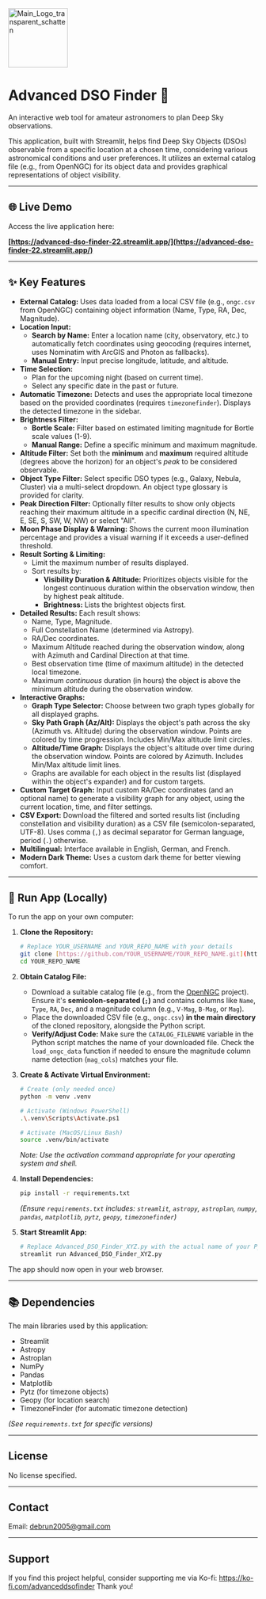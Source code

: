 <img width="120" alt="Main_Logo_transparent_schatten" src="https://github.com/user-attachments/assets/342ef375-8a81-442e-b993-86ffdf58ca4c" />

# Advanced DSO Finder 🔭

An interactive web tool for amateur astronomers to plan Deep Sky observations.

This application, built with Streamlit, helps find Deep Sky Objects (DSOs) observable from a specific location at a chosen time, considering various astronomical conditions and user preferences. It utilizes an external catalog file (e.g., from OpenNGC) for its object data and provides graphical representations of object visibility.

---

## 🌐 Live Demo

Access the live application here:

**[https://advanced-dso-finder-22.streamlit.app/](https://advanced-dso-finder-22.streamlit.app/)**

---

## ✨ Key Features

* **External Catalog:** Uses data loaded from a local CSV file (e.g., `ongc.csv` from OpenNGC) containing object information (Name, Type, RA, Dec, Magnitude).
* **Location Input:**
    * **Search by Name:** Enter a location name (city, observatory, etc.) to automatically fetch coordinates using geocoding (requires internet, uses Nominatim with ArcGIS and Photon as fallbacks).
    * **Manual Entry:** Input precise longitude, latitude, and altitude.
* **Time Selection:**
    * Plan for the upcoming night (based on current time).
    * Select any specific date in the past or future.
* **Automatic Timezone:** Detects and uses the appropriate local timezone based on the provided coordinates (requires `timezonefinder`). Displays the detected timezone in the sidebar.
* **Brightness Filter:**
    * **Bortle Scale:** Filter based on estimated limiting magnitude for Bortle scale values (1-9).
    * **Manual Range:** Define a specific minimum and maximum magnitude.
* **Altitude Filter:** Set both the **minimum** and **maximum** required altitude (degrees above the horizon) for an object's *peak* to be considered observable.
* **Object Type Filter:** Select specific DSO types (e.g., Galaxy, Nebula, Cluster) via a multi-select dropdown. An object type glossary is provided for clarity.
* **Peak Direction Filter:** Optionally filter results to show only objects reaching their maximum altitude in a specific cardinal direction (N, NE, E, SE, S, SW, W, NW) or select "All".
* **Moon Phase Display & Warning:** Shows the current moon illumination percentage and provides a visual warning if it exceeds a user-defined threshold.
* **Result Sorting & Limiting:**
    * Limit the maximum number of results displayed.
    * Sort results by:
        * **Visibility Duration & Altitude:** Prioritizes objects visible for the longest continuous duration within the observation window, then by highest peak altitude.
        * **Brightness:** Lists the brightest objects first.
* **Detailed Results:** Each result shows:
    * Name, Type, Magnitude.
    * Full Constellation Name (determined via Astropy).
    * RA/Dec coordinates.
    * Maximum Altitude reached during the observation window, along with Azimuth and Cardinal Direction at that time.
    * Best observation time (time of maximum altitude) in the detected local timezone.
    * Maximum *continuous* duration (in hours) the object is above the minimum altitude during the observation window.
* **Interactive Graphs:**
    * **Graph Type Selector:** Choose between two graph types globally for all displayed graphs.
    * **Sky Path Graph (Az/Alt):** Displays the object's path across the sky (Azimuth vs. Altitude) during the observation window. Points are colored by time progression. Includes Min/Max altitude limit circles.
    * **Altitude/Time Graph:** Displays the object's altitude over time during the observation window. Points are colored by Azimuth. Includes Min/Max altitude limit lines.
    * Graphs are available for each object in the results list (displayed within the object's expander) and for custom targets.
* **Custom Target Graph:** Input custom RA/Dec coordinates (and an optional name) to generate a visibility graph for any object, using the current location, time, and filter settings.
* **CSV Export:** Download the filtered and sorted results list (including constellation and visibility duration) as a CSV file (semicolon-separated, UTF-8). Uses comma (`,`) as decimal separator for German language, period (`.`) otherwise.
* **Multilingual:** Interface available in English, German, and French.
* **Modern Dark Theme:** Uses a custom dark theme for better viewing comfort.

---

## 🚀 Run App (Locally)

To run the app on your own computer:

1.  **Clone the Repository:**
    ```bash
    # Replace YOUR_USERNAME and YOUR_REPO_NAME with your details
    git clone [https://github.com/YOUR_USERNAME/YOUR_REPO_NAME.git](https://github.com/YOUR_USERNAME/YOUR_REPO_NAME.git)
    cd YOUR_REPO_NAME
    ```

2.  **Obtain Catalog File:**
    * Download a suitable catalog file (e.g., from the [OpenNGC](https://github.com/mattiaverga/OpenNGC) project). Ensure it's **semicolon-separated (`;`)** and contains columns like `Name`, `Type`, `RA`, `Dec`, and a magnitude column (e.g., `V-Mag`, `B-Mag`, or `Mag`).
    * Place the downloaded CSV file (e.g., `ongc.csv`) **in the main directory** of the cloned repository, alongside the Python script.
    * **Verify/Adjust Code:** Make sure the `CATALOG_FILENAME` variable in the Python script matches the name of your downloaded file. Check the `load_ongc_data` function if needed to ensure the magnitude column name detection (`mag_cols`) matches your file.

3.  **Create & Activate Virtual Environment:**
    ```bash
    # Create (only needed once)
    python -m venv .venv

    # Activate (Windows PowerShell)
    .\.venv\Scripts\Activate.ps1

    # Activate (MacOS/Linux Bash)
    source .venv/bin/activate
    ```
    *Note: Use the activation command appropriate for your operating system and shell.*

4.  **Install Dependencies:**
    ```bash
    pip install -r requirements.txt
    ```
    *(Ensure `requirements.txt` includes: `streamlit`, `astropy`, `astroplan`, `numpy`, `pandas`, `matplotlib`, `pytz`, `geopy`, `timezonefinder`)*

5.  **Start Streamlit App:**
    ```bash
    # Replace Advanced_DSO_Finder_XYZ.py with the actual name of your Python script if different
    streamlit run Advanced_DSO_Finder_XYZ.py
    ```

The app should now open in your web browser.

---

## 📚 Dependencies

The main libraries used by this application:

* Streamlit
* Astropy
* Astroplan
* NumPy
* Pandas
* Matplotlib
* Pytz (for timezone objects)
* Geopy (for location search)
* TimezoneFinder (for automatic timezone detection)

*(See `requirements.txt` for specific versions)*

---

## License

No license specified.

---

## Contact

Email: debrun2005@gmail.com

---

## Support

If you find this project helpful, consider supporting me via Ko-fi: https://ko-fi.com/advanceddsofinder
Thank you!
